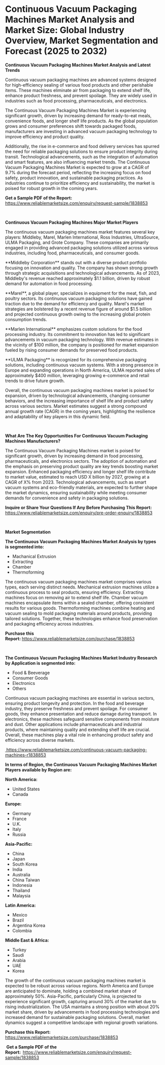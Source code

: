 <p><h1>Continuous Vacuum Packaging Machines Market Analysis and Market Size: Global Industry Overview, Market Segmentation and Forecast (2025 to 2032)</h1></p><p><strong>Continuous Vacuum Packaging Machines Market Analysis and Latest Trends</strong></p>
<p><p>Continuous vacuum packaging machines are advanced systems designed for high-efficiency sealing of various food products and other perishable items. These machines eliminate air from packaging to extend shelf life, enhance product freshness, and prevent spoilage. They are widely used in industries such as food processing, pharmaceuticals, and electronics. </p><p>The Continuous Vacuum Packaging Machines Market is experiencing significant growth, driven by increasing demand for ready-to-eat meals, convenience foods, and longer shelf life products. As the global population grows and consumer preferences shift towards packaged foods, manufacturers are investing in advanced vacuum packaging technology to improve efficiency and product quality. </p><p>Additionally, the rise in e-commerce and food delivery services has spurred the need for reliable packaging solutions to ensure product integrity during transit. Technological advancements, such as the integration of automation and smart features, are also influencing market trends. The Continuous Vacuum Packaging Machines Market is expected to grow at a CAGR of 9.7% during the forecast period, reflecting the increasing focus on food safety, product innovation, and sustainable packaging practices. As industries continue to prioritize efficiency and sustainability, the market is poised for robust growth in the coming years.</p></p>
<p><strong>Get a Sample PDF of the Report:&nbsp;</strong> <a href="https://www.reliablemarketsize.com/enquiry/request-sample/1838853?utm_campaign=2008&utm_medium=2&utm_source=Github&utm_content=ia&utm_term=16042025&utm_id=continuous-vacuum-packaging-machines">https://www.reliablemarketsize.com/enquiry/request-sample/1838853</a></p>
<p>&nbsp;</p>
<p><strong>Continuous Vacuum Packaging Machines Major Market Players</strong></p>
<p><p>The continuous vacuum packaging machines market features several key players: Middleby, Marel, Marlen International, Ross Industries, UltraSource, ULMA Packaging, and Grote Company. These companies are primarily engaged in providing advanced packaging solutions utilized across various industries, including food, pharmaceuticals, and consumer goods.</p><p>**Middleby Corporation** stands out with a diverse product portfolio focusing on innovation and quality. The company has shown strong growth through strategic acquisitions and technological advancements. As of 2023, Middleby's revenue reached approximately $1.1 billion, driven by robust demand for automation in food processing.</p><p>**Marel**, a global player, specializes in equipment for the meat, fish, and poultry sectors. Its continuous vacuum packaging solutions have gained traction due to the demand for efficiency and quality. Marel's market strategies are bolstered by a recent revenue figure of around $1.5 billion and projected continuous growth owing to the increasing global protein consumption trends.</p><p>**Marlen International** emphasizes custom solutions for the food processing industry. Its commitment to innovation has led to significant advancements in vacuum packaging technology. With revenue estimates in the vicinity of $100 million, the company is positioned for market expansion fueled by rising consumer demands for preserved food products.</p><p>**ULMA Packaging** is recognized for its comprehensive packaging solutions, including continuous vacuum systems. With a strong presence in Europe and expanding operations in North America, ULMA reported sales of approximately $400 million, leveraging growing e-commerce and retail trends to drive future growth.</p><p>Overall, the continuous vacuum packaging machines market is poised for expansion, driven by technological advancements, changing consumer behaviors, and the increasing importance of shelf life and product safety across various sectors. Market estimates suggest a strong compound annual growth rate (CAGR) in the coming years, highlighting the resilience and adaptability of key players in this dynamic field.</p></p>
<p>&nbsp;</p>
<p><strong>What Are The Key Opportunities For Continuous Vacuum Packaging Machines Manufacturers?</strong></p>
<p><p>The Continuous Vacuum Packaging Machines market is poised for significant growth, driven by increasing demand in food processing, pharmaceuticals, and electronics sectors. The adoption of automation and the emphasis on preserving product quality are key trends boosting market expansion. Enhanced packaging efficiency and longer shelf life contribute to market value, estimated to reach USD X billion by 2027, growing at a CAGR of X% from 2023. Technological advancements, such as smart vacuum systems and eco-friendly materials, are expected to further shape the market dynamics, ensuring sustainability while meeting consumer demands for convenience and safety in packaging solutions.</p></p>
<p><strong>Inquire or Share Your Questions If Any Before Purchasing This Report:</strong> <a href="https://www.reliablemarketsize.com/enquiry/pre-order-enquiry/1838853?utm_campaign=2008&utm_medium=2&utm_source=Github&utm_content=ia&utm_term=16042025&utm_id=continuous-vacuum-packaging-machines">https://www.reliablemarketsize.com/enquiry/pre-order-enquiry/1838853</a></p>
<p>&nbsp;</p>
<p><strong>Market Segmentation</strong></p>
<p><strong>The Continuous Vacuum Packaging Machines Market Analysis by types is segmented into:</strong></p>
<p><ul><li>Machanical Extrusion</li><li>Extracting</li><li>Chamber</li><li>Thermoforming</li></ul></p>
<p><p>The continuous vacuum packaging machines market comprises various types, each serving distinct needs. Mechanical extrusion machines utilize a continuous process to seal products, ensuring efficiency. Extracting machines focus on removing air to extend shelf life. Chamber vacuum machines encapsulate items within a sealed chamber, offering consistent results for various goods. Thermoforming machines combine heating and vacuum sealing to mold packaging materials around products, providing tailored solutions. Together, these technologies enhance food preservation and packaging efficiency across industries.</p></p>
<p><strong>Purchase this Report:&nbsp;</strong><a href="https://www.reliablemarketsize.com/purchase/1838853?utm_campaign=2008&utm_medium=2&utm_source=Github&utm_content=ia&utm_term=16042025&utm_id=continuous-vacuum-packaging-machines">https://www.reliablemarketsize.com/purchase/1838853</a></p>
<p>&nbsp;</p>
<p><strong>The Continuous Vacuum Packaging Machines Market Industry Research by Application is segmented into:</strong></p>
<p><ul><li>Food & Beeverage</li><li>Consumer Goods</li><li>Electronics</li><li>Others</li></ul></p>
<p><p>Continuous vacuum packaging machines are essential in various sectors, ensuring product longevity and protection. In the food and beverage industry, they preserve freshness and prevent spoilage. For consumer goods, they enhance presentation and reduce damage during transport. In electronics, these machines safeguard sensitive components from moisture and dust. Other applications include pharmaceuticals and industrial products, where maintaining quality and extending shelf life are crucial. Overall, these machines play a vital role in enhancing product safety and efficiency across diverse markets.</p></p>
<p><a href="https://www.reliablemarketsize.com/continuous-vacuum-packaging-machines-r1838853?utm_campaign=2008&utm_medium=2&utm_source=Github&utm_content=ia&utm_term=16042025&utm_id=continuous-vacuum-packaging-machines">&nbsp;https://www.reliablemarketsize.com/continuous-vacuum-packaging-machines-r1838853</a></p>
<p><strong>In terms of Region, the Continuous Vacuum Packaging Machines Market Players available by Region are:</strong></p>
<p>
    <p> <strong> North America: </strong>
        <ul>
            <li>United States</li>
            <li>Canada</li>
        </ul>
        </p> 
    <p> <strong> Europe: </strong>
        <ul>
            <li>Germany</li>
            <li>France</li>
            <li>U.K.</li>
            <li>Italy</li>
            <li>Russia</li>
        </ul>
        </p> 
    <p> <strong> Asia-Pacific: </strong>
        <ul>
            <li>China</li>
            <li>Japan</li>
            <li>South Korea</li>
            <li>India</li>
            <li>Australia</li>
            <li>China Taiwan</li>
            <li>Indonesia</li>
            <li>Thailand</li>
            <li>Malaysia</li>
        </ul>
        </p> 
    <p> <strong> Latin America: </strong>
        <ul>
            <li>Mexico</li>
            <li>Brazil</li>
            <li>Argentina Korea</li>
            <li>Colombia</li>
        </ul>
        </p> 
    <p> <strong> Middle East & Africa: </strong>
        <ul>
            <li>Turkey</li>
            <li>Saudi</li>
            <li>Arabia</li>
            <li>UAE</li>
            <li>Korea</li>
        </ul>
    </p>
    </p>
<p><p>The growth of the continuous vacuum packaging machines market is expected to be robust across various regions. North America and Europe are anticipated to dominate, holding a combined market share of approximately 50%. Asia-Pacific, particularly China, is projected to experience significant growth, capturing around 30% of the market due to rising industrialization. The USA maintains a strong position with about 20% market share, driven by advancements in food processing technologies and increased demand for sustainable packaging solutions. Overall, market dynamics suggest a competitive landscape with regional growth variations.</p></p>
<p><strong>Purchase this Report: </strong><a href="https://www.reliablemarketsize.com/purchase/1838853?utm_campaign=2008&utm_medium=2&utm_source=Github&utm_content=ia&utm_term=16042025&utm_id=continuous-vacuum-packaging-machines">https://www.reliablemarketsize.com/purchase/1838853</a></p>
<p>&nbsp;<strong>Get a Sample PDF of the Report:&nbsp;&nbsp;</strong><a href="https://www.reliablemarketsize.com/enquiry/request-sample/1838853?utm_campaign=2008&utm_medium=2&utm_source=Github&utm_content=ia&utm_term=16042025&utm_id=continuous-vacuum-packaging-machines">https://www.reliablemarketsize.com/enquiry/request-sample/1838853</a></p>
<p><strong></strong></p>
<p><p></p><p></p><p></p></p>